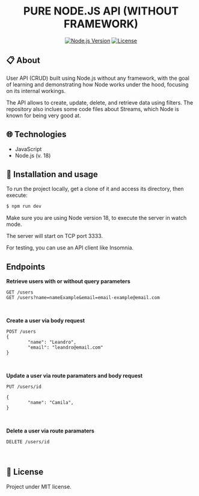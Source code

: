 <div align="center">
    <h1>PURE NODE.JS API (WITHOUT FRAMEWORK)</h1>
  
  [![Node.js Version](https://img.shields.io/badge/Node.js-%3E=18-brightgreen)](https://nodejs.org/)
  [![License](https://img.shields.io/badge/license-MIT-blue.svg)](https://opensource.org/licenses/MIT)
</div>

## 📋 About

User API (CRUD) built using Node.js without any framework, with the goal of learning and demonstrating how Node works under the hood, focusing on its internal workings.

The API allows to create, update, delete, and retrieve data using filters. The repository also inclues some code files about Streams, which Node is known for being very good at.

## 🌐 Technologies

-   JavaScript
-   Node.js (v. 18)

## 🚀 Installation and usage

To run the project locally, get a clone of it and access its directory, then execute:

```bash
$ npm run dev
```

Make sure you are using Node version 18, to execute the server in watch mode.

The server will start on TCP port 3333.

For testing, you can use an API client like Insomnia.<br>

## Endpoints

**Retrieve users with or without query parameters**

```
GET /users
GET /users?name=nameExample&email=email-example@email.com
```

<br>

**Create a user via body request**<br>

```
POST /users
{
        "name": "Leandro",
        "email": "leandro@email.com"
}

```

<br>

**Update a user via route paramaters and body request**

```
PUT /users/id

{
        "name": "Camila",
}
```

<br>

**Delete a user via route paramaters**

```
DELETE /users/id
```

<br>

## 📃 License

Project under MIT license.
